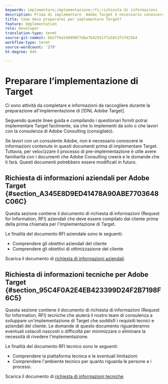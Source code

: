 ```yaml
---
keywords: implementare;implementazione;rfi;richiesta di informazioni
description: Prima di implementare  Adobe Target è necessario conoscere le considerazioni da tenere presenti. Completate le attività necessarie e raccogliete informazioni durante la preparazione all'implementazione di Target.
title: Come devo prepararmi per implementare Target?
feature: Implementation
role: Developer
translation-type: tm+mt
source-git-commit: bb27f6e540998f7dbe7642551f7a5013f2fd25b4
workflow-type: tm+mt
source-wordcount: '279'
ht-degree: 84%

---
```



# Preparare l’implementazione di Target

Ci sono attività da completare e informazioni da raccogliere durante la preparazione all&#39;implementazione di [!DNL Adobe Target].

Seguendo queste linee guida e compilando i questionari forniti potrai implementare Target facilmente, sia che lo implementi da solo o che lavori con la consulenza di Adobe Consulting (consigliato).

Se lavori con un consulente Adobe, non è necessario conoscere le informazioni contenute in questi documenti prima di implementare Target. Tuttavia, per velocizzare il processo di pre-implementazione è utile avere familiarità con i documenti che Adobe Consulting creerà e le domande che ti farà. Questi documenti potrebbero essere modificati in futuro.

## Richiesta di informazioni aziendali per Adobe Target {#section_A345E8D9ED41478A90ABE7703648C06C}

Questa sezione contiene il documento di richiesta di informazioni (Request for Information, RFI) aziendali che deve essere compilato dal cliente prima della prima chiamata per l&#39;implementazione di Target.

Le finalità del documento RFI aziendale sono le seguenti:

* Comprendere gli obiettivi aziendali del cliente
* Comprendere gli obiettivi di ottimizzazione del cliente

Scarica il documento di [richiesta di informazioni aziendali](/help/assets/business-rfi.docx).

## Richiesta di informazioni tecniche per Adobe Target {#section_95C4F0A2E4EB423399D24F2B7198F6C5}

Questa sezione contiene il documento di richiesta di informazioni (Request for Information, RFI) tecniche che aiuterà il nostro team di consulenza a sviluppare un&#39;implementazione di Target che soddisfi i requisiti tecnici e aziendali del cliente. Le domande di questo documento riguarderanno eventuali ostacoli nascosti o difficoltà per minimizzare o eliminare la necessità di rivedere l&#39;implementazione.

Le finalità del documento RFI tecnico sono le seguenti:

* Comprendere la piattaforma tecnica e le eventuali limitazioni
* Comprendere l&#39;ambiente tecnico per quanto riguarda le persone e i processi.

Scarica il documento di [richiesta di informazioni tecniche](/help/assets/technical-rfi.docx).
